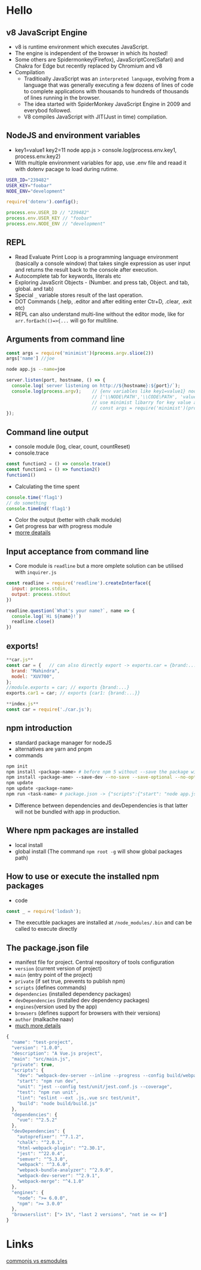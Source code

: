 # Hello
## v8 JavaScript Engine
- v8 is runtime environment which executes JavaScript.
- The engine is independent of the browser in which its hosted!
- Some others are Spidermonkey(Firefox), JavaScriptCore(Safari) and Chakra for Edge but recently replaced by Chromium and v8
- Compilation
    - Traditioally JavaScript was an `interpreted language`, evolving from a language that was generally executing a few dozens of lines of code to complete applications with thousands to hundreds of thousands of lines running in the browser.
    - The idea started with SpiderMonkey JavaScript Engine in 2009 and everybod followed.
    - V8 compiles JavaScript with JIT(Just in time) compilation.
## NodeJS and environment variables
- key1=value1 key2=11 node app.js   >   console.log(process.env.key1, process.env.key2)
- With multiple environment variables for app, use .env file and reaad it with dotenv pacage to load during rutime.
```bash
USER_ID="239482"
USER_KEY="foobar"
NODE_ENV="development"
```
```javascript
require('dotenv').config();

process.env.USER_ID // "239482"
process.env.USER_KEY // "foobar"
process.env.NODE_ENV // "development"
```
## REPL
- Read Evaluate Print Loop is a programming language environment (basically a console window) that takes single expression as user input and returns the result back to the console after execution.
- Autocomplete tab for keywords, literals etc
- Exploring JavaScrit Objects - (Number. and press tab, Object. and tab, global. and tab)
- Special `_` variable stores result of the last operation.
- DOT Commands (.help, .editor and after editing enter Ctr+D, .clear, .exit etc)
- REPL can also understand multi-line without the editor mode, like for `arr.forEach(()=>{...` will go for multiline.
## Arguments from command line
```javascript
const args = require('minimist')(process.argv.slice(2))
args['name'] //joe
```
```bash
node app.js --name=joe
```
```javascript
server.listen(port, hostname, () => {
  console.log(`server listening on http://${hostname}:${port}/`);
  console.log(process.argv);    // {env variables like key1=value1} node app.js {arguments like value1 key1=value1}  
                                // ['\\NODE\PATH','\\CODE\PATH', 'value1', 'key1=value1']
                                // use minimist libarry for key value accessible array. liek-
                                // const args = require('minimist')(process.argv.slice(2)); args['name'] //joe
});
```
## Command line output
- console module (log, clear, count, countReset)
- console.trace
```javascript
const function2 = () => console.trace()
const function1 = () => function2()
function1()
```
- Calculating the time spent
```javascript
console.time('flag1')
// do something
console.timeEnd('flag1')
```
- Color the output (better with chalk module)
- Get progress bar with progress module
- [morre deatails](https://nodejs.dev/learn/output-to-the-command-line-using-nodejs)
## Input acceptance from command line
- Core module is `readline` but a more omplete solution can be utilised with `inquirer.js`
```javascript
const readline = require('readline').createInterface({
  input: process.stdin,
  output: process.stdout
})

readline.question(`What's your name?`, name => {
  console.log(`Hi ${name}!`)
  readline.close()
})
```
## exports!
```javascript
**car.js**
const car = {   // can also directly export -> exports.car = {brand:...}
  brand: "Mahindra",
  model: "XUV700",
};
//module.exports = car; // exports {brand:...}
exports.car1 = car; // exports {car1: {brand:...}}

**index.js**
const car = require('./car.js');
```
## npm introduction
- standard package manager for nodeJS
- alternatives are yarn and pnpm
- commands
```bash
npm init
npm install <package-name> # before npm 5 without --save the package will not be added to package.json
npm install <package-ame> --save-dev --no-save --save-optional --no-optional
npm update
npm update <package-name>
npm run <task-name> # package.json -> {"scripts":{"start": "node app.js"}}
```
- Difference between dependencies and devDependencies is that latter will not be bundled with app in production.
## Where npm packages are installed
- local install
- global install (The command `npm root -g` will show global packages path)
## How to use or execute the installed npm packages
- code
```javascript
const _ = require('lodash');
```
- The executble packages are installed at `/node_modules/.bin` and can be called to execute directly
## The package.json file
- manifest file for project. Central repository of tools configuration
- `version` (current version of project)
- `main` (entry point of the project)
- `private` (if set true, prevents to publish npm)
- `scripts` (defines commands)
- `dependencies` (installed dependency packages)
- `devDependencies` (installed dev dependency packages)
- `engines`(version used by the app)
- `browsers` (defines support for browsers with their versions)
- `author` (malkache naav)
- [much more details](https://nodejs.dev/learn/the-package-json-guide#properties-breakdown)
```javascript
{
  "name": "test-project",
  "version": "1.0.0",
  "description": "A Vue.js project",
  "main": "src/main.js",
  "private": true,
  "scripts": {
    "dev": "webpack-dev-server --inline --progress --config build/webpack.dev.conf.js",
    "start": "npm run dev",
    "unit": "jest --config test/unit/jest.conf.js --coverage",
    "test": "npm run unit",
    "lint": "eslint --ext .js,.vue src test/unit",
    "build": "node build/build.js"
  },
  "dependencies": {
    "vue": "^2.5.2"
  },
  "devDependencies": {
    "autoprefixer": "^7.1.2",
    "chalk": "^2.0.1",
    "html-webpack-plugin": "^2.30.1",
    "jest": "^22.0.4",
    "semver": "^5.3.0",
    "webpack": "^3.6.0",
    "webpack-bundle-analyzer": "^2.9.0",
    "webpack-dev-server": "^2.9.1",
    "webpack-merge": "^4.1.0"
  },
  "engines": {
    "node": ">= 6.0.0",
    "npm": ">= 3.0.0"
  },
  "browserslist": ["> 1%", "last 2 versions", "not ie <= 8"]
}

```



# Links
[commonjs vs esmodules](https://redfin.engineering/node-modules-at-war-why-commonjs-and-es-modules-cant-get-along-9617135eeca1)